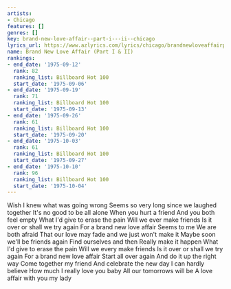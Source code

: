 ```yaml
---
artists:
- Chicago
features: []
genres: []
key: brand-new-love-affair--part-i---ii--chicago
lyrics_url: https://www.azlyrics.com/lyrics/chicago/brandnewloveaffairpartiandii.html
name: Brand New Love Affair (Part I & II)
rankings:
- end_date: '1975-09-12'
  rank: 82
  ranking_list: Billboard Hot 100
  start_date: '1975-09-06'
- end_date: '1975-09-19'
  rank: 71
  ranking_list: Billboard Hot 100
  start_date: '1975-09-13'
- end_date: '1975-09-26'
  rank: 61
  ranking_list: Billboard Hot 100
  start_date: '1975-09-20'
- end_date: '1975-10-03'
  rank: 61
  ranking_list: Billboard Hot 100
  start_date: '1975-09-27'
- end_date: '1975-10-10'
  rank: 96
  ranking_list: Billboard Hot 100
  start_date: '1975-10-04'
---
```


Wish I knew what was going wrong
Seems so very long since we laughed together
It's no good to be all alone
When you hurt a friend
And you both feel empty
What I'd give to erase the pain
Will we ever make friends
Is it over or shall we try again
For a brand new love affair
Seems to me
We are both afraid
That our love may fade and we just won't make it
Maybe soon we'll be friends again
Find ourselves and then
Really make it happen
What I'd give to erase the pain
Will we every make friends
Is it over or shall we try again
For a brand new love affair
Start all over again
And do it up the right way
Come together my friend
And celebrate the new day
I can hardly believe
How much I really love you baby
All our tomorrows will be
A love affair with you my lady



